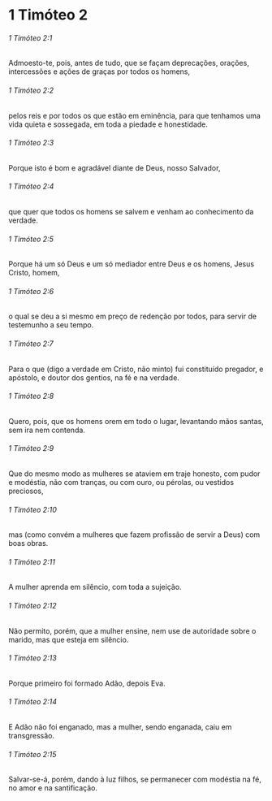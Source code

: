 # 1 Timóteo 2

###### 1 Timóteo 2:1

Admoesto-te, pois, antes de tudo, que se façam deprecações, orações, intercessões e ações de graças por todos os homens,

###### 1 Timóteo 2:2

pelos reis e por todos os que estão em eminência, para que tenhamos uma vida quieta e sossegada, em toda a piedade e honestidade.

###### 1 Timóteo 2:3

Porque isto é bom e agradável diante de Deus, nosso Salvador,

###### 1 Timóteo 2:4

que quer que todos os homens se salvem e venham ao conhecimento da verdade.

###### 1 Timóteo 2:5

Porque há um só Deus e um só mediador entre Deus e os homens, Jesus Cristo, homem,

###### 1 Timóteo 2:6

o qual se deu a si mesmo em preço de redenção por todos, para servir de testemunho a seu tempo.

###### 1 Timóteo 2:7

Para o que (digo a verdade em Cristo, não minto) fui constituído pregador, e apóstolo, e doutor dos gentios, na fé e na verdade.

###### 1 Timóteo 2:8

Quero, pois, que os homens orem em todo o lugar, levantando mãos santas, sem ira nem contenda.

###### 1 Timóteo 2:9

Que do mesmo modo as mulheres se ataviem em traje honesto, com pudor e modéstia, não com tranças, ou com ouro, ou pérolas, ou vestidos preciosos,

###### 1 Timóteo 2:10

mas (como convém a mulheres que fazem profissão de servir a Deus) com boas obras.

###### 1 Timóteo 2:11

A mulher aprenda em silêncio, com toda a sujeição.

###### 1 Timóteo 2:12

Não permito, porém, que a mulher ensine, nem use de autoridade sobre o marido, mas que esteja em silêncio.

###### 1 Timóteo 2:13

Porque primeiro foi formado Adão, depois Eva.

###### 1 Timóteo 2:14

E Adão não foi enganado, mas a mulher, sendo enganada, caiu em transgressão.

###### 1 Timóteo 2:15

Salvar-se-á, porém, dando à luz filhos, se permanecer com modéstia na fé, no amor e na santificação.

